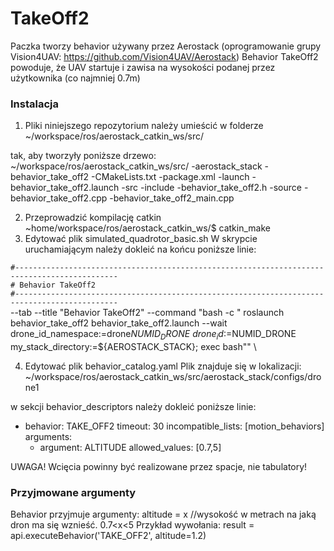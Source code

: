 # TakeOff2
Paczka tworzy behavior używany przez Aerostack (oprogramowanie grupy Vision4UAV: https://github.com/Vision4UAV/Aerostack)
Behavior TakeOff2 powoduje, że UAV startuje i zawisa na wysokości podanej przez użytkownika (co najmniej 0.7m)
### Instalacja ###

1. Pliki niniejszego repozytorium należy umieścić w folderze
~/workspace/ros/aerostack_catkin_ws/src/

tak, aby tworzyły poniższe drzewo:
~/workspace/ros/aerostack_catkin_ws/src/
	-aerostack_stack
	-behavior_take_off2
		-CMakeLists.txt
		-package.xml
		-launch
			-behavior_take_off2.launch
		-src
			-include
				-behavior_take_off2.h
			-source
				-behavior_take_off2.cpp
				-behavior_take_off2_main.cpp
				
2. Przeprowadzić kompilację catkin
	~home/workspace/ros/aerostack_catkin_ws/$ catkin_make
3. Edytować plik simulated_quadrotor_basic.sh
	W skrypcie uruchamiającym należy dokleić na końcu poniższe linie:

`#---------------------------------------------------------------------------------------------` \
`# Behavior TakeOff2                                                                           ` \
`#---------------------------------------------------------------------------------------------` \
--tab --title "Behavior TakeOff2" --command "bash -c \"
roslaunch behavior_take_off2 behavior_take_off2.launch --wait \
    drone_id_namespace:=drone$NUMID_DRONE \
    drone_id:=$NUMID_DRONE \
    my_stack_directory:=${AEROSTACK_STACK};
exec bash\"" \

4. Edytować plik behavior_catalog.yaml
Plik znajduje się w lokalizacji: 
~/workspace/ros/aerostack_catkin_ws/src/aerostack_stack/configs/drone1

w sekcji behavior_descriptors należy dokleić poniższe linie:

  - behavior: TAKE_OFF2
    timeout: 30
    incompatible_lists: [motion_behaviors]
    arguments:
      - argument: ALTITUDE
        allowed_values: [0.7,5]
		
UWAGA! Wcięcia powinny być realizowane przez spacje, nie tabulatory!

### Przyjmowane argumenty ###
Behavior przyjmuje argumenty:
altitude = x //wysokość w metrach na jaką dron ma się wznieść. 0.7<x<5
Przykład wywołania:
result = api.executeBehavior('TAKE_OFF2', altitude=1.2)
